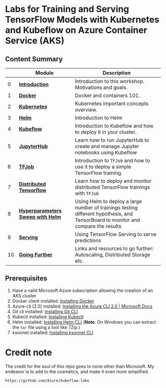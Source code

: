 # Labs for Training and Serving TensorFlow Models with Kubernetes and Kubeflow on Azure Container Service (AKS)

<!-- ## [Learning Objectives](./learningObjectives.md)
## [Presentation Content](./presentationContent.md)
## [Room Organization](./roomOrganization.md) -->



## Content Summary

| | Module | Description |
| --- | --- | --- |
|0| **[Introduction](0-intro)** | Introduction to this workshop. Motivations and goals.|
|1| **[Docker](1-docker)** | Docker and containers 101.|
|2| **[Kubernetes](2-kubernetes)** | Kubernetes important concepts overview.|
|3| **[Helm](3-helm)** | Introduction to Helm |
|4| **[Kubeflow](4-kubeflow)** | Introduction to Kubeflow and how to deploy it in your cluster.|
|5| **[JupyterHub](5-jupyterhub)** | Learn how to run JupyterHub to create and manage Jupyter notebooks using Kubeflow |
|6| **[TFJob](6-tfjob)** | Introduction to `TFJob` and how to use it to deploy a simple TensorFlow training.|
|7| **[Distributed Tensorflow](7-distributed-tensorflow)** | Learn how to deploy and monitor distributed TensorFlow trainings with `TFJob`|
|8| **[Hyperparameters Sweep with Helm](8-hyperparam-sweep)** | Using Helm to deploy a large number of trainings testing different hypothesis, and TensorBoard to monitor and compare the results |
|9| **[Serving](9-serving)** | Using TensorFlow Serving to serve predictions |
|10| **[Going Further](10-going-further)** | Links and resources to go further: Autoscaling, Distributed Storage etc. |


## Prerequisites

1. Have a valid Microsoft Azure subscription allowing the creation of an AKS cluster
1. Docker client installed: [Installing Docker](https://www.docker.com/community-edition)
1. Azure-cli  (2.0) installed: [Installing the Azure CLI 2.0 | Microsoft Docs](https://docs.microsoft.com/en-us/cli/azure/install-azure-cli?view=azure-cli-latest)
1. Git cli installed: [Installing Git CLI](https://git-scm.com/book/en/v2/Getting-Started-Installing-Git)
1. Kubectl installed: [Installing Kubectl](https://kubernetes.io/docs/tasks/tools/install-kubectl/)
1. Helm installed: [Installing Helm CLI](https://docs.helm.sh/using_helm/#from-the-binary-releases) (**Note**: On Windows you can extract the `tar` file using a tool like 7Zip.)
1. ksonnet installed: [Installing ksonnet CLI](https://ksonnet.io/#get-started)


# Credit note

The credit for the soul of this repo goes to none other than Microsoft. My endeavor is to add to the cosmetics, and make it even more simplified.


```@Official
https://github.com/Azure/kubeflow-labs
```


